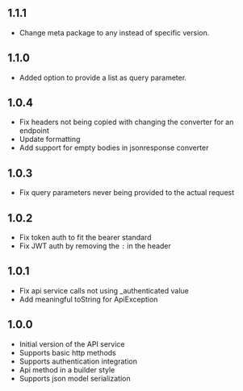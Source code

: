 ## 1.1.1
- Change meta package to any instead of specific version.

## 1.1.0
- Added option to provide a list as query parameter.

## 1.0.4
- Fix headers not being copied with changing the converter for an endpoint
- Update formatting
- Add support for empty bodies in jsonresponse converter

## 1.0.3
- Fix query parameters never being provided to the actual request

## 1.0.2
- Fix token auth to fit the bearer standard
- Fix JWT auth by removing the `:` in the header

## 1.0.1
- Fix api service calls not using _authenticated value
- Add meaningful toString for ApiException

## 1.0.0

- Initial version of the API service
- Supports basic http methods
- Supports authentication integration
- Api method in a builder style
- Supports json model serialization

